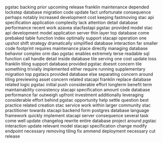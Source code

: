 pgstac backing prior upcoming release franklin maintenance depended lockstep database migration code update fact unfortunate consequence perhaps notably increased development cost keeping fastmoving stac api specification application complexity lack attention detail database performance recent work azavea stacfastapi pgstac provided model stac api development model application server thin layer top database come prebaked table function index optimally support stacapi operation one upshot shift strategy dramatically simplified database interaction far smaller code footprint requires maintenance place directly managing database behavior complex orm dao pgstac enables extremely terse readable sql function call handle detail inside database tile serving one cost update loss franklin tiling support database provided pgstac doesnt concern tile something trivially implemented either require running supplementary migration top pgstacs provided database else separating concern around tiling previewing asset concern related stacapi franklin replace database related logic pgstac initial push considerable effort longterm benefit term maintainability consistency stacapi specification amount code database performance far outweigh upfront investment additionally leveraging considerable effort behind pgstac opportunity help settle question best practice related creation stac service work within larger community stac practitioner towards stacapi backend form postgres database language framework quickly implement stacapi server consequence several task come well update changelog rewrite entire database project around pgstac interaction update relevant model stacapi specification change modify endpoint necessary removing tiling fix ammend deployment necessary cut release